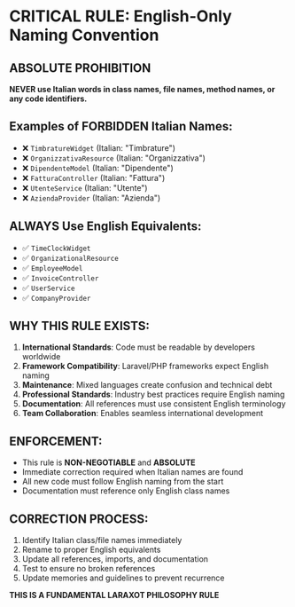 # CRITICAL RULE: English-Only Naming Convention

## ABSOLUTE PROHIBITION
**NEVER use Italian words in class names, file names, method names, or any code identifiers.**

## Examples of FORBIDDEN Italian Names:
- ❌ `TimbratureWidget` (Italian: "Timbrature")
- ❌ `OrganizzativaResource` (Italian: "Organizzativa") 
- ❌ `DipendenteModel` (Italian: "Dipendente")
- ❌ `FatturaController` (Italian: "Fattura")
- ❌ `UtenteService` (Italian: "Utente")
- ❌ `AziendaProvider` (Italian: "Azienda")

## ALWAYS Use English Equivalents:
- ✅ `TimeClockWidget` 
- ✅ `OrganizationalResource`
- ✅ `EmployeeModel`
- ✅ `InvoiceController`
- ✅ `UserService`
- ✅ `CompanyProvider`

## WHY THIS RULE EXISTS:
1. **International Standards**: Code must be readable by developers worldwide
2. **Framework Compatibility**: Laravel/PHP frameworks expect English naming
3. **Maintenance**: Mixed languages create confusion and technical debt
4. **Professional Standards**: Industry best practices require English naming
5. **Documentation**: All references must use consistent English terminology
6. **Team Collaboration**: Enables seamless international development

## ENFORCEMENT:
- This rule is **NON-NEGOTIABLE** and **ABSOLUTE**
- Immediate correction required when Italian names are found
- All new code must follow English naming from the start
- Documentation must reference only English class names

## CORRECTION PROCESS:
1. Identify Italian class/file names immediately
2. Rename to proper English equivalents
3. Update all references, imports, and documentation
4. Test to ensure no broken references
5. Update memories and guidelines to prevent recurrence

**THIS IS A FUNDAMENTAL LARAXOT PHILOSOPHY RULE**
